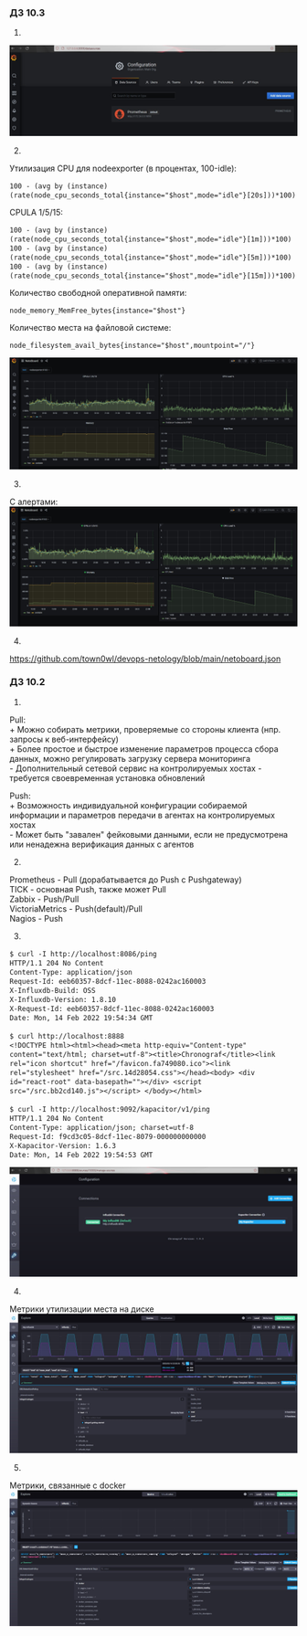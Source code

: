 ### ДЗ 10.3

1.
![alt text](https://github.com/town0wl/devops-netology/blob/main/data_sources.jpg?raw=true)

2.
Утилизация CPU для nodeexporter (в процентах, 100-idle):
```
100 - (avg by (instance) (rate(node_cpu_seconds_total{instance="$host",mode="idle"}[20s]))*100)
```
CPULA 1/5/15:
```
100 - (avg by (instance) (rate(node_cpu_seconds_total{instance="$host",mode="idle"}[1m]))*100)
100 - (avg by (instance) (rate(node_cpu_seconds_total{instance="$host",mode="idle"}[5m]))*100)
100 - (avg by (instance) (rate(node_cpu_seconds_total{instance="$host",mode="idle"}[15m]))*100)
```
Количество свободной оперативной памяти:
```
node_memory_MemFree_bytes{instance="$host"}
```
Количество места на файловой системе:
```
node_filesystem_avail_bytes{instance="$host",mountpoint="/"}
```
![alt text](https://github.com/town0wl/devops-netology/blob/main/dashboard.jpg?raw=true)

3.
С алертами:  
![alt text](https://github.com/town0wl/devops-netology/blob/main/alerts.jpg?raw=true)

4.
https://github.com/town0wl/devops-netology/blob/main/netoboard.json



### ДЗ 10.2

1.  
Pull:  
\+ Можно собирать метрики, проверяемые со стороны клиента (нпр. запросы к веб-интерфейсу)  
\+ Более простое и быстрое изменение параметров процесса сбора данных, можно регулировать загрузку сервера мониторинга  
\- Дополнительный сетевой сервис на контролируемых хостах - требуется своевременная установка обновлений  

Push:  
\+ Возможность индивидуальной конфигурации собираемой информации и параметров передачи в агентах на контролируемых хостах  
\- Может быть "завален" фейковыми данными, если не предусмотрена или ненадежна верификация данных с агентов  


2.
Prometheus - Pull (дорабатывается до Push с Pushgateway)  
TICK - основная Push, также может Pull  
Zabbix - Push/Pull  
VictoriaMetrics - Push(default)/Pull  
Nagios - Push  


3.
```
$ curl -I http://localhost:8086/ping
HTTP/1.1 204 No Content
Content-Type: application/json
Request-Id: eeb60357-8dcf-11ec-8088-0242ac160003
X-Influxdb-Build: OSS
X-Influxdb-Version: 1.8.10
X-Request-Id: eeb60357-8dcf-11ec-8088-0242ac160003
Date: Mon, 14 Feb 2022 19:54:34 GMT

$ curl http://localhost:8888
<!DOCTYPE html><html><head><meta http-equiv="Content-type" content="text/html; charset=utf-8"><title>Chronograf</title><link rel="icon shortcut" href="/favicon.fa749080.ico"><link rel="stylesheet" href="/src.14d28054.css"></head><body> <div id="react-root" data-basepath=""></div> <script src="/src.bb2cd140.js"></script> </body></html>

$ curl -I http://localhost:9092/kapacitor/v1/ping
HTTP/1.1 204 No Content
Content-Type: application/json; charset=utf-8
Request-Id: f9cd3c05-8dcf-11ec-8079-000000000000
X-Kapacitor-Version: 1.6.3
Date: Mon, 14 Feb 2022 19:54:53 GMT
```

![alt text](https://github.com/town0wl/devops-netology/blob/main/chronograf_start.jpg?raw=true)


4.
Метрики утилизации места на диске  
![alt text](https://github.com/town0wl/devops-netology/blob/main/disk_usage.jpg?raw=true)

5.
Метрики, связанные с docker  
![alt text](https://github.com/town0wl/devops-netology/blob/main/telegraf_docker.jpg?raw=true)
